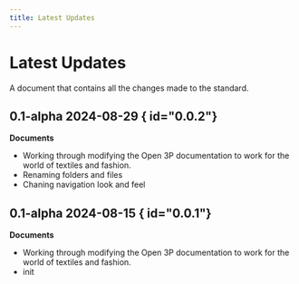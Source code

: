 ```yaml
---
title: Latest Updates
---
```


# Latest Updates
A document that contains all the changes made to the standard.

## 0.1-alpha 2024-08-29 { id="0.0.2"}
**Documents**
 - Working through modifying the Open 3P documentation to work for the world of textiles and fashion.
 - Renaming folders and files
 - Chaning navigation look and feel

## 0.1-alpha 2024-08-15 { id="0.0.1"}
**Documents**
 - Working through modifying the Open 3P documentation to work for the world of textiles and fashion.
 - init